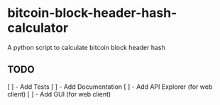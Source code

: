 # bitcoin-block-header-hash-calculator
A python script to calculate bitcoin block header hash

## TODO
[ ] - Add Tests
[ ] - Add Documentation
[ ] - Add API Explorer (for web client)
[ ] - Add GUI (for web client)

